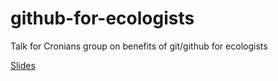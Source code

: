 # github-for-ecologists
Talk for Cronians group on benefits of git/github for ecologists

[Slides](https://aariq.github.io/github-for-ecologists/Slides/Slides.html)
